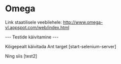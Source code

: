 Omega
=====

Link staatilisele veebilehele:
http://www.omega-vl.appspot.com/web/index.html

--- Testide käivitamine ---

Kõigepealt käivitada Ant target [start-selenium-server]

Ning siis [test2]
